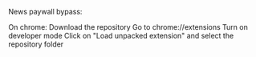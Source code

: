 News paywall bypass:

On chrome:
Download the repository
Go to chrome://extensions
Turn on developer mode
Click on "Load unpacked extension" and select the repository folder
